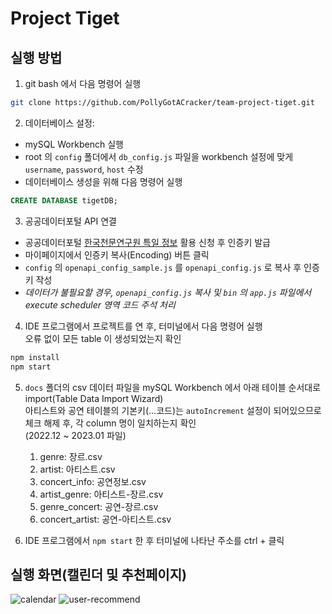 # Project Tiget

## 실행 방법

1. git bash 에서 다음 명령어 실행

```bash
git clone https://github.com/PollyGotACracker/team-project-tiget.git
```

2. 데이터베이스 설정:

- mySQL Workbench 실행
- root 의 `config` 폴더에서 `db_config.js` 파일을 workbench 설정에 맞게 `username`, `password`, `host` 수정
- 데이터베이스 생성을 위해 다음 명령어 실행

```sql
CREATE DATABASE tigetDB;
```

3. 공공데이터포털 API 연결

- 공공데이터포털 [한국천문연구원 특일 정보](https://www.data.go.kr/iim/api/selectAPIAcountView.do) 활용 신청 후 인증키 발급
- 마이페이지에서 인증키 복사(Encoding) 버튼 클릭
- `config` 의 `openapi_config_sample.js` 를 `openapi_config.js` 로 복사 후 인증키 작성
- _데이터가 불필요할 경우, `openapi_config.js` 복사 및 `bin` 의 `app.js` 파일에서 execute scheduler 영역 코드 주석 처리_

4. IDE 프로그램에서 프로젝트를 연 후, 터미널에서 다음 명령어 실행  
   오류 없이 모든 table 이 생성되었는지 확인

```bash
npm install
npm start
```

5. `docs` 폴더의 csv 데이터 파일을 mySQL Workbench 에서 아래 테이블 순서대로 import(Table Data Import Wizard)  
   아티스트와 공연 테이블의 기본키(...코드)는 `autoIncrement` 설정이 되어있으므로 체크 해제 후, 각 column 명이 일치하는지 확인  
   (2022.12 ~ 2023.01 파일)

   1. genre: 장르.csv
   2. artist: 아티스트.csv
   3. concert_info: 공연정보.csv
   4. artist_genre: 아티스트-장르.csv
   5. genre_concert: 공연-장르.csv
   6. concert_artist: 공연-아티스트.csv

6. IDE 프로그램에서 `npm start` 한 후 터미널에 나타난 주소를 ctrl + 클릭

## 실행 화면(캘린더 및 추천페이지)

![calendar](https://github.com/PollyGotACracker/team-project-tiget/assets/92136750/369365a8-6f6c-4810-b12d-7faf409af4b7)
![user-recommend](https://github.com/PollyGotACracker/team-project-tiget/assets/92136750/f40c6748-4c2e-4c92-8b19-abf833d15dce)
